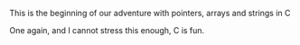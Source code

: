 This is the beginning of our adventure with pointers, arrays and strings in C

One again, and I cannot stress this enough, C is fun.
